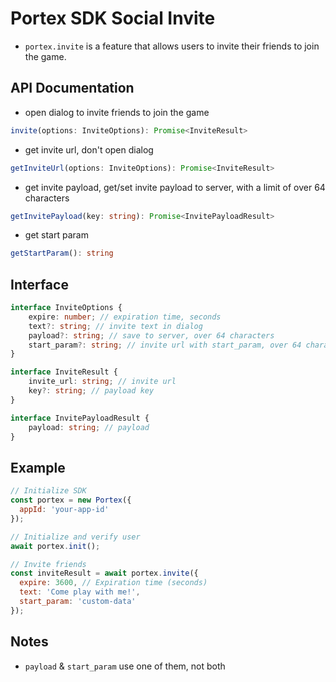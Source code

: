 # Portex SDK Social Invite

* `portex.invite` is a feature that allows users to invite their friends to join the game.

## API Documentation

* open dialog to invite friends to join the game
```typescript
invite(options: InviteOptions): Promise<InviteResult>
```

* get invite url, don't open dialog
```typescript
getInviteUrl(options: InviteOptions): Promise<InviteResult>
```

* get invite payload, get/set invite payload to server, with a limit of over 64 characters
```typescript
getInvitePayload(key: string): Promise<InvitePayloadResult>
```

* get start param
```typescript
getStartParam(): string
```

## Interface

```typescript
interface InviteOptions {
    expire: number; // expiration time, seconds
    text?: string; // invite text in dialog
    payload?: string; // save to server, over 64 characters
    start_param?: string; // invite url with start_param, over 64 characters
}

interface InviteResult {
    invite_url: string; // invite url
    key?: string; // payload key
}

interface InvitePayloadResult {
    payload: string; // payload
}
```

## Example

```javascript
// Initialize SDK
const portex = new Portex({
  appId: 'your-app-id'
});

// Initialize and verify user
await portex.init();

// Invite friends
const inviteResult = await portex.invite({
  expire: 3600, // Expiration time (seconds)
  text: 'Come play with me!',
  start_param: 'custom-data'
}); 
```
## Notes

* `payload` & `start_param` use one of them, not both
